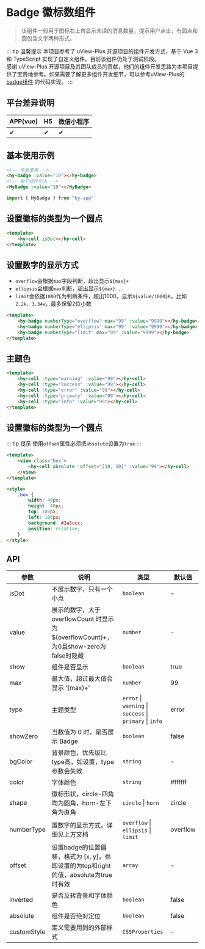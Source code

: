 # Badge 徽标数组件
> 该组件一般用于图标右上角显示未读的消息数量，提示用户点击，有圆点和圆包含文字两种形式。

::: tip 温馨提示
本项目参考了 uView-Plus 开源项目的组件开发方式，基于 Vue 3 和 TypeScript 实现了自定义组件。目前该组件仍处于测试阶段。<br>
感谢 uView-Plus 开源项目及其团队成员的贡献，他们的组件开发思路为本项目提供了宝贵地参考。如果需要了解更多组件开发细节，可以参考uView-Plus的 [badge组件](https://uiadmin.net/uview-plus/components/badge.html) 的代码实现。
:::

## 平台差异说明

| APP(vue) | H5 | 微信小程序 |
|-----|----|-------|
| ✔   | ✔  | ✔     |

## 基本使用示例

```html
<!-- 全局使用 -->
<hy-badge :value="10"></hy-badge>
<!-- 单个组件引入 -->
<HyBadge :value="10"></HyBadge>
```
```ts
import { HyBadge } from "hy-app"
```

## 设置徽标的类型为一个圆点
```html
<template>
    <hy-cell isDot></hy-cell>
</template>
```

## 设置数字的显示方式
- `overflow`会根据`max`字段判断，超出显示`${max}+`
- `ellipsis`会根据`max`判断，超出显示`${max}...`
- `limit`会依据`1000`作为判断条件，超出1000，显示`${value/1000}K`，比如`2.2k`、`3.34w`，最多保留2位小数
```html
<template>
    <hy-badge numberType="overflow" max="99" :value="9999"></hy-badge>
    <hy-badge numberType="ellipsis" max="99" :value="9999"></hy-badge>
    <hy-badge numberType="limit" max="99" :value="9999"></hy-badge>
</template>
```

## 主题色
```html
<template>
    <hy-cell :type="warning" :value="99"></hy-cell>
    <hy-cell :type="success" :value="99"></hy-cell>
    <hy-cell :type="error" :value="99"></hy-cell>
    <hy-cell :type="primary" :value="99"></hy-cell>
    <hy-cell :type="info" :value="99"></hy-cell>
</template>
```

## 设置徽标的类型为一个圆点
::: tip 提示
使用`offset`属性必须把`absolute`设置为`true`
:::
```html
<template>
    <view class="box">
        <hy-cell absolute :offset="[10, 10]" :value="99"></hy-cell>
    </view>
</template>

<style>
    .box {
        width: 40px;
        height: 40px;
        top: 100px;
        left: 100px;
        background: #3a5ccc;
        position: relative;
    }
</style>
```

## API

| 参数          | 说明                                                                  | 类型                                                         | 默认值      |
|-------------|---------------------------------------------------------------------|------------------------------------------------------------|----------|
| isDot       | 不展示数字，只有一个小点                                                        | `boolean`                                                  | -        |
| value       | 展示的数字，大于 overflowCount 时显示为 ${overflowCount}+，为0且show-zero为false时隐藏 | `number`                                                   | -        |
| show        | 组件是否显示                                                              | `boolean`                                                  | true     |
| max         | 最大值，超过最大值会显示 '{max}+'                                               | `number`                                                   | 99       |
| type        | 主题类型                                                                | `error` \|  `warning` \|  `success` \| `primary` \| `info` | error    |
| showZero    | 当数值为 0 时，是否展示 Badge                                                 | `boolean`                                                  | false    |
| bgColor     | 背景颜色，优先级比type高，如设置，type参数会失效                                        | `string`                                                   | -        |
| color       | 字体颜色                                                                | `string`                                                   | #ffffff  |
| shape       | 徽标形状，circle-四角均为圆角，horn-左下角为直角                                      | `circle` \| `horn`                                         | circle   |
| numberType  | 置数字的显示方式，详细见上方文档                                                    | `overflow` \| `ellipsis` \| `limit`                        | overflow |
| offset      | 设置badge的位置偏移，格式为 [x, y]，也即设置的为top和right的值，absolute为true时有效          | `array`                                                    | -        |
| inverted    | 是否反转背景和字体颜色                                                         | `boolean`                                                  | false    |
| absolute    | 组件是否绝对定位                                                            | `boolean`                                                  | false    |
| customStyle | 定义需要用到的外部样式                                                         | `CSSProperties`                                            | -        |
